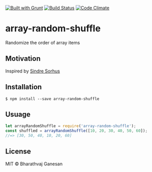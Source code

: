   
[![Built with Grunt](https://cdn.gruntjs.com/builtwith.svg)](https://gruntjs.com/)
[![Build Status](https://travis-ci.org/bharathvaj1995/array-random-shuffle.svg?branch=master)](https://travis-ci.org/bharathvaj1995/array-random-shuffle) 
[![Code Climate](https://codeclimate.com/github/codeclimate/codeclimate/badges/gpa.svg)](https://codeclimate.com/github/codeclimate/codeclimate)
 
# array-random-shuffle     

Randomize the order of array items

## Motivation

Inspired by [Sindre Sorhus](https://sindresorhus.com)

## Installation
```
$ npm install --save array-random-shuffle
```
## Usuage
```javascript
let arrayRandomShuffle = require('array-random-shuffle');
const shuffled = arrayRandomShuffle([10, 20, 30, 40, 50, 60]);
//=> [30, 50, 40, 10, 20, 60]
```

## License

MIT © Bharathvaj Ganesan
